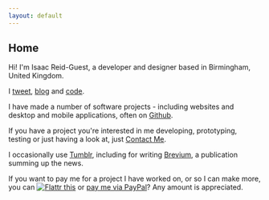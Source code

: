 ```yaml
---
layout: default
---
```


## Home

Hi! I'm <span class="non-mobile-hide mobile-display-inline">Isaac Reid-Guest, </span>a developer and designer based in Birmingham, United Kingdom.

I <a href="http://twitter.com/{{site.twitter_username}}">tweet</a>, <a href="/blog/">blog</a> and <a href="/code/">code</a>.

I have made a number of software projects - including websites and desktop and mobile applications, often on <a href="https://github.com/isaacrg?tab=repositories">Github</a>.

If you have a project you're interested in me developing, prototyping, testing or just having a look at, just <a href="/contact">Contact Me</a>.
<!--
I also have some interest in UK and International politics, and the wider affect it can and does have.
-->

I occasionally use [Tumblr](http://ir-g.tumblr.com), including for writing [Brevium](http://brevium-uk.tumblr.com/), a publication summing up the news.

If you want to pay me for a project I have worked on, or so I can make more, you can <a href="https://flattr.com/submit/auto?fid=vo6rze&url=http%3A%2F%2Fir-g.uk" target="_blank"><img src="https://button.flattr.com/flattr-badge-large.png" alt="Flattr this" title="Flattr this" style="vertical-align: bottom;" border="0"></a> or [pay me via PayPal](https://paypal.me/irg)? Any amount is appreciated.

